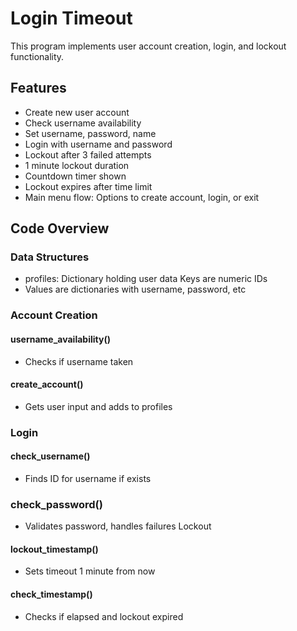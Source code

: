 # Login Timeout
 This program implements user account creation, login, and lockout functionality.

## Features
- Create new user account
- Check username availability
- Set username, password, name
- Login with username and password
- Lockout after 3 failed attempts
- 1 minute lockout duration
- Countdown timer shown
- Lockout expires after time limit
- Main menu flow: Options to create account, login, or exit

## Code Overview

### Data Structures
- profiles: Dictionary holding user data Keys are numeric IDs
- Values are dictionaries with username, password, etc 

### Account Creation

#### username_availability() 
- Checks if username taken

#### create_account() 
- Gets user input and adds to profiles

### Login

#### check_username() 
- Finds ID for username if exists

### check_password()
 - Validates password, handles failures
Lockout

#### lockout_timestamp() 
- Sets timeout 1 minute from now

#### check_timestamp() 
- Checks if elapsed and lockout expired